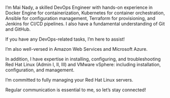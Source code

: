I’m Mai Nady, a skilled DevOps Engineer with hands-on experience in Docker Engine for containerization, Kubernetes for container orchestration, Ansible for configuration management, Terraform for provisioning, and Jenkins for CI/CD pipelines. I also have a fundamental understanding of Git and GitHub.

If you have any DevOps-related tasks, I’m here to assist!

I’m also well-versed in Amazon Web Services and Microsoft Azure.

In addition, I have expertise in installing, configuring, and troubleshooting Red Hat Linux (Admin I, II, III) and VMware vSphere: including installation, configuration, and management.

I’m committed to fully managing your Red Hat Linux servers.

Regular communication is essential to me, so let’s stay connected!

